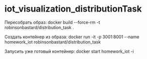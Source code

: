 # iot_visualization_distributionTask

Пересобрать образ:
docker build --force-rm -t robinsonbastard/distribution_task .

Создать контейнер из образа:
docker run -it -p 3001:8001 --name homework_iot robinsonbastard/distribution_task

Запусить уже готовый контейнер:
docker start homework_iot -i